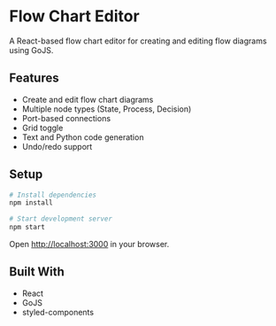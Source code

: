 # Flow Chart Editor

A React-based flow chart editor for creating and editing flow diagrams using GoJS.

## Features
- Create and edit flow chart diagrams
- Multiple node types (State, Process, Decision)
- Port-based connections
- Grid toggle
- Text and Python code generation
- Undo/redo support

## Setup
```bash
# Install dependencies
npm install

# Start development server
npm start
```

Open [http://localhost:3000](http://localhost:3000) in your browser.

## Built With
- React
- GoJS
- styled-components
